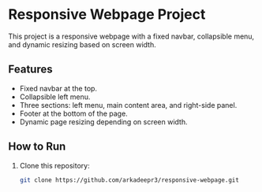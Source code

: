 # Responsive Webpage Project

This project is a responsive webpage with a fixed navbar, collapsible menu, and dynamic resizing based on screen width.

## Features
- Fixed navbar at the top.
- Collapsible left menu.
- Three sections: left menu, main content area, and right-side panel.
- Footer at the bottom of the page.
- Dynamic page resizing depending on screen width.

## How to Run
1. Clone this repository:
   ```bash
   git clone https://github.com/arkadeepr3/responsive-webpage.git

